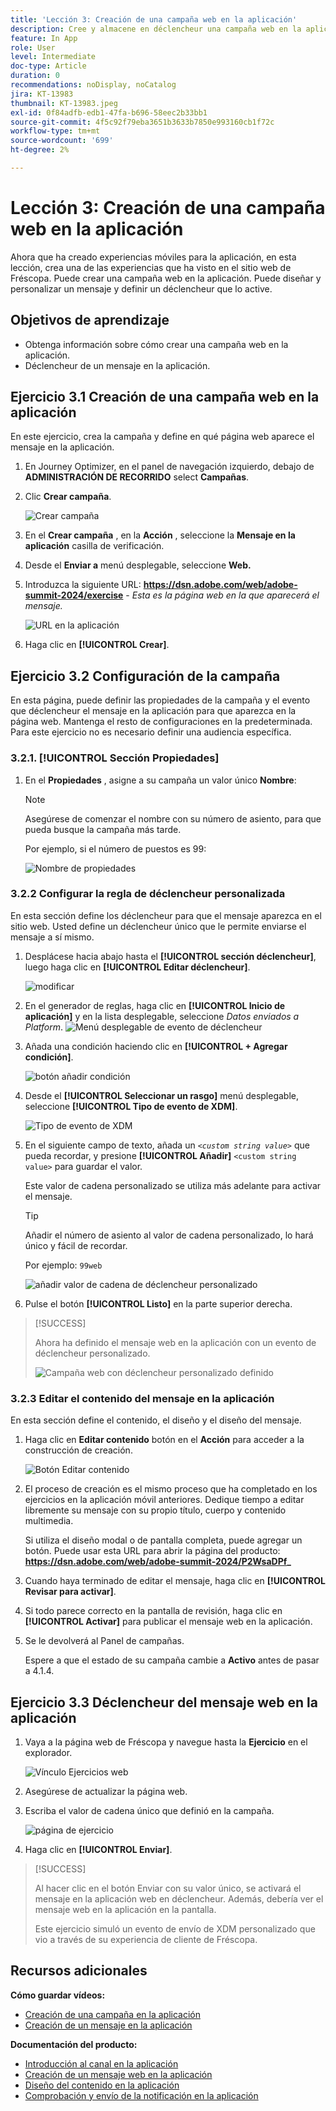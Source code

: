 ```yaml
---
title: 'Lección 3: Creación de una campaña web en la aplicación'
description: Cree y almacene en déclencheur una campaña web en la aplicación.
feature: In App
role: User
level: Intermediate
doc-type: Article
duration: 0
recommendations: noDisplay, noCatalog
jira: KT-13983
thumbnail: KT-13983.jpeg
exl-id: 0f84adfb-edb1-47fa-b696-58eec2b33bb1
source-git-commit: 4f5c92f79eba3651b3633b7850e993160cb1f72c
workflow-type: tm+mt
source-wordcount: '699'
ht-degree: 2%

---
```


# Lección 3: Creación de una campaña web en la aplicación

Ahora que ha creado experiencias móviles para la aplicación, en esta lección, crea una de las experiencias que ha visto en el sitio web de Fréscopa. Puede crear una campaña web en la aplicación. Puede diseñar y personalizar un mensaje y definir un déclencheur que lo active.

## Objetivos de aprendizaje

* Obtenga información sobre cómo crear una campaña web en la aplicación.
* Déclencheur de un mensaje en la aplicación.

## Ejercicio 3.1 Creación de una campaña web en la aplicación

En este ejercicio, crea la campaña y define en qué página web aparece el mensaje en la aplicación.

1. En Journey Optimizer, en el panel de navegación izquierdo, debajo de **ADMINISTRACIÓN DE RECORRIDO** select **Campañas**.

1. Clic **Crear campaña**.

   ![Crear campaña](/help/summit/l820-lab-workbook/assets/4-1-create-campaign.png)

1. En el **Crear campaña** , en la **Acción** , seleccione la **Mensaje en la aplicación** casilla de verificación.

1. Desde el **Enviar a** menú desplegable, seleccione **Web.**

1. Introduzca la siguiente URL: **https://dsn.adobe.com/web/adobe-summit-2024/exercise** - *Esta es la página web en la que aparecerá el mensaje.*

   ![URL en la aplicación](/help/summit/l820-lab-workbook/assets/4-1-1-in-app-url.png)

1. Haga clic en **[!UICONTROL Crear]**.

## Ejercicio 3.2 Configuración de la campaña

En esta página, puede definir las propiedades de la campaña y el evento que déclencheur el mensaje en la aplicación para que aparezca en la página web. Mantenga el resto de configuraciones en la predeterminada. Para este ejercicio no es necesario definir una audiencia específica.

### 3.2.1. [!UICONTROL Sección Propiedades]

1. En el **Propiedades** , asigne a su campaña un valor único **Nombre**:

   >[!NOTE]
   > Asegúrese de comenzar el nombre con su número de asiento, para que pueda
   > busque la campaña más tarde.
   > 
   > Por ejemplo, si el número de puestos es 99: 
   >
   > ![Nombre de propiedades](/help/summit/l820-lab-workbook/assets/4-1-2-properties-name.png)


### 3.2.2 Configurar la regla de déclencheur personalizada

En esta sección define los déclencheur para que el mensaje aparezca en el sitio web. Usted define un déclencheur único que le permite enviarse el mensaje a sí mismo.

1. Desplácese hacia abajo hasta el **[!UICONTROL sección déclencheur]**, luego haga clic en **[!UICONTROL Editar déclencheur]**.

   ![modificar](/help/summit/l820-lab-workbook/assets/3-2-1-2-edit-triggers.png)

1. En el generador de reglas, haga clic en **[!UICONTROL Inicio de aplicación]** y en la lista desplegable, seleccione  *Datos enviados a Platform*.
   ![Menú desplegable de evento de déclencheur](/help/summit/l820-lab-workbook/assets/trigger-drop-down-sent-to-platform.png)

1. Añada una condición haciendo clic en **[!UICONTROL + Agregar condición]**.

   ![botón añadir condición](/help/summit/l820-lab-workbook/assets/3-2-1-3-add-condition.png)

1. Desde el **[!UICONTROL Seleccionar un rasgo]** menú desplegable, seleccione **[!UICONTROL Tipo de evento de XDM]**.

   ![Tipo de evento de XDM](/help/summit/l820-lab-workbook/assets/4-1-2-dropdown-xdm-event.png)


1. En el siguiente campo de texto, añada un *`<custom string value>`* que pueda recordar, y presione **[!UICONTROL Añadir]** `<custom string value>` para guardar el valor.

   Este valor de cadena personalizado se utiliza más adelante para activar el mensaje.

   >[!TIP]
   > Añadir el número de asiento al valor de cadena personalizado, lo hará único y fácil de recordar.
   > 
   > Por ejemplo: `99web`
   > 

   ![añadir valor de cadena de déclencheur personalizado](/help/summit/l820-lab-workbook/assets/4-1-2-add-custom-trigger-dropdown.png)

1. Pulse el botón **[!UICONTROL Listo]** en la parte superior derecha.

>[!SUCCESS]
>
>Ahora ha definido el mensaje web en la aplicación con un evento de déclencheur personalizado.
>
>![Campaña web con déclencheur personalizado definido](/help/summit/l820-lab-workbook/assets/4-1-2-2-web-campaign-with-custom-trigger.png)


### 3.2.3 Editar el contenido del mensaje en la aplicación

En esta sección define el contenido, el diseño y el diseño del mensaje.

1. Haga clic en **Editar contenido** botón en el **Acción** para acceder a la construcción de creación.

   ![Botón Editar contenido](/help/summit/l820-lab-workbook/assets/3-1-3-1-edit-content-button.png)

1. El proceso de creación es el mismo proceso que ha completado en los ejercicios en la aplicación móvil anteriores. Dedique tiempo a editar libremente su mensaje con su propio título, cuerpo y contenido multimedia.

   Si utiliza el diseño modal o de pantalla completa, puede agregar un botón. Puede usar esta URL para abrir la página del producto: **https://dsn.adobe.com/web/adobe-summit-2024/P2WsaDPf_**

1. Cuando haya terminado de editar el mensaje, haga clic en **[!UICONTROL Revisar para activar]**.

1. Si todo parece correcto en la pantalla de revisión, haga clic en **[!UICONTROL Activar]** para publicar el mensaje web en la aplicación.

1. Se le devolverá al Panel de campañas.

   Espere a que el estado de su campaña cambie a **Activo** antes de pasar a 4.1.4.

## Ejercicio 3.3 Déclencheur del mensaje web en la aplicación

1. Vaya a la página web de Fréscopa y navegue hasta la **Ejercicio** en el explorador.

   ![Vínculo Ejercicios web](/help/summit/l820-lab-workbook/assets/4-2-frescopa-web-exercise-link.png)

1. Asegúrese de actualizar la página web.

1. Escriba el valor de cadena único que definió en la campaña.

   ![página de ejercicio](/help/summit/l820-lab-workbook/assets/4-2-exercise-page.png)

1. Haga clic en **[!UICONTROL Enviar]**.

>[!SUCCESS]
>
>Al hacer clic en el botón Enviar con su valor único, se activará el mensaje en la aplicación web en déclencheur. Además, debería ver el mensaje web en la aplicación en la pantalla.
>
>Este ejercicio simuló un evento de envío de XDM personalizado que vio a través de su experiencia de cliente de Fréscopa.


## Recursos adicionales

**Cómo guardar vídeos:**

* [Creación de una campaña en la aplicación](/help/channels/create-an-in-app-campaign.md)
* [Creación de un mensaje en la aplicación](/help/channels/author-in-app-messages.md)

**Documentación del producto:**

* [Introducción al canal en la aplicación](https://experienceleague.adobe.com/en/docs/journey-optimizer/using/in-app/get-started-in-app)
* [Creación de un mensaje web en la aplicación](https://experienceleague.adobe.com/en/docs/journey-optimizer/using/in-app/create-in-app-web)
* [Diseño del contenido en la aplicación](https://experienceleague.adobe.com/en/docs/journey-optimizer/using/in-app/design-in-app)
* [Comprobación y envío de la notificación en la aplicación](https://experienceleague.adobe.com/en/docs/journey-optimizer/using/in-app/send-in-app)
